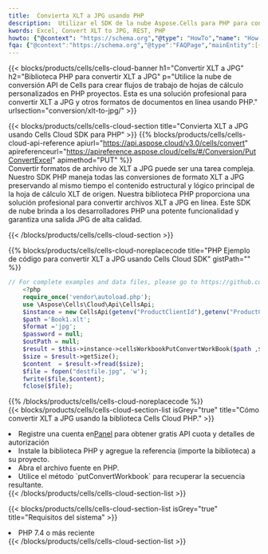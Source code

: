 ```yaml
---
title:  Convierta XLT a JPG usando PHP
description:  Utilizar el SDK de la nube Aspose.Cells para PHP para convertir un archivo de formato XLT a un archivo de formato JPG.
kwords: Excel, Convert XLT to JPG, REST, PHP
howto: {"@context": "https://schema.org","@type": "HowTo","name": "How to convert XLT to JPG using the Cells Cloud PHP library.","description": "How to convert XLT to JPG using the Cells Cloud PHP library.","image": {"@type": "ImageObject"},"url": "/php/conversion/xlt-to-jpg/","step": [{ "@type": "HowToStep","name": "How to convert XLT to JPG using the Cells Cloud PHP library. step 1", "image": {"@type": "ImageObject",},"url": "/php/conversion/xlt-to-jpg/","text": "Register an account at <a href='https://dashboard.aspose.cloud/'>Dashboard</a> to get free API quota & authorization details",},{ "@type": "HowToStep","name": "How to convert XLT to JPG using the Cells Cloud PHP library. step 1", "image": {"@type": "ImageObject",},"url": "/php/conversion/xlt-to-jpg/","text": "Install PHP library and add the reference (import the library) to your project.",},{ "@type": "HowToStep","name": "How to convert XLT to JPG using the Cells Cloud PHP library. step 1", "image": {"@type": "ImageObject",},"url": "/php/conversion/xlt-to-jpg/","text": "Open the source file in PHP.",},{ "@type": "HowToStep","name": "How to convert XLT to JPG using the Cells Cloud PHP library. step 1", "image": {"@type": "ImageObject",},"url": "/php/conversion/xlt-to-jpg/","text": "Use the `putConvertWorkbook` method to retrieve the resulting stream.",}, ],"supply": {"@type": "HowToSupply","name": "document"},"tool": [{"@type": "HowToTool","name": "phpstorm, Visual Studio Code, Eclipse"},{"@type": "HowToTool","name": "Aspose Cells"}],"totalTime": "PT6M"}
fqa: {"@context":"https://schema.org","@type":"FAQPage","mainEntity":[{"@type":"Question","name":"Why convert file formats in C# using REST API?","acceptedAnswer":{"@type":"Answer","text":"Documents are encoded in many ways, and some files may be incompatible with the software you use. To open and read such files, just convert them to appropriate file formats.<br/><ol><li>Install .NET SDK and add the reference (import the library) to your project.</li><li>Open the source file in C# using REST API.</li><li>Call the PutConvertWorkbookRequest() method, passing an output filename with required extension.</li><li>Get the result of conversion as a separate file.</li></ol>"}},{"@type":"Question","name":"What file formats can I convert with your C# library?","acceptedAnswer":{"@type":"Answer","text":"We support a variety of file formats for conversion using .NET library, including XLSX, Excel, xls , PDF, CSV, HTML, Markdown, XML, PNG, JPG, TIFF, Json, TXT and many more."}},{"@type":"Question","name":"What is the maximum allowed file size for conversion using this .NET library?","acceptedAnswer":{"@type":"Answer","text":"There are no file size limits for format conversions using .NET library."}}]}
---
```

{{< blocks/products/cells/cells-cloud-banner h1="Convertir XLT a JPG" h2="Biblioteca PHP para convertir XLT a JPG" p="Utilice la nube de conversión API de Cells para crear flujos de trabajo de hojas de cálculo personalizados en PHP proyectos. Esta es una solución profesional para convertir XLT a JPG y otros formatos de documentos en línea usando PHP." urlsection="conversion/xlt-to-jpg/" >}}

{{< blocks/products/cells/cells-cloud-section title="Convierta XLT a JPG usando Cells Cloud SDK para PHP" >}}
{{% blocks/products/cells/cells-cloud-api-reference apiurl="https://api.aspose.cloud/v3.0/cells/convert" apireferenceurl="https://apireference.aspose.cloud/cells/#/Conversion/PutConvertExcel" apimethod="PUT" %}}
<br/>
Convertir formatos de archivo de XLT a JPG puede ser una tarea compleja. Nuestro SDK PHP maneja todas las conversiones de formato XLT a JPG preservando al mismo tiempo el contenido estructural y lógico principal de la hoja de cálculo XLT de origen. Nuestra biblioteca PHP proporciona una solución profesional para convertir archivos XLT a JPG en línea. Este SDK de nube brinda a los desarrolladores PHP una potente funcionalidad y garantiza una salida JPG de alta calidad.

{{< /blocks/products/cells/cells-cloud-section >}}

{{% blocks/products/cells/cells-cloud-noreplacecode title="PHP Ejemplo de código para convertir XLT a JPG usando Cells Cloud SDK" gistPath="" %}}
 
```php
// For complete examples and data files, please go to https://github.com/aspose-cells-cloud/aspose-cells-cloud-php/
    <?php
    require_once('vendor\autoload.php');
    use \Aspose\Cells\Cloud\Api\CellsApi;
    $instance = new CellsApi(getenv("ProductClientId"),getenv("ProductClientSecret"));
    $path ='Book1.xlt';    
    $format ='jpg';
    $password = null;
    $outPath = null;      
    $result = $this->instance->cellsWorkbookPutConvertWorkBook($path ,$format, $password,  $outPath);
    $size = $result->getSize();
    $content  = $result->fread($size);
    $file = fopen("destfile.jpg", 'w');
    fwrite($file,$content);
    fclose($file);
```
 
{{% /blocks/products/cells/cells-cloud-noreplacecode %}}
<br/>
{{< blocks/products/cells/cells-cloud-section-list isGrey="true" title="Cómo convertir XLT a JPG usando la biblioteca Cells Cloud PHP." >}}
<li> Registre una cuenta en<a href="https://dashboard.aspose.cloud/">Panel</a> para obtener gratis API cuota y detalles de autorización</li>
<li>Instale la biblioteca PHP y agregue la referencia (importe la biblioteca) a su proyecto.</li>
<li>Abra el archivo fuente en PHP.</li>
<li>Utilice el método `putConvertWorkbook` para recuperar la secuencia resultante.</li>
{{< /blocks/products/cells/cells-cloud-section-list >}}

{{< blocks/products/cells/cells-cloud-section-list isGrey="true" title="Requisitos del sistema" >}}
<li>PHP 7.4 o más reciente</li>
{{< /blocks/products/cells/cells-cloud-section-list >}}
